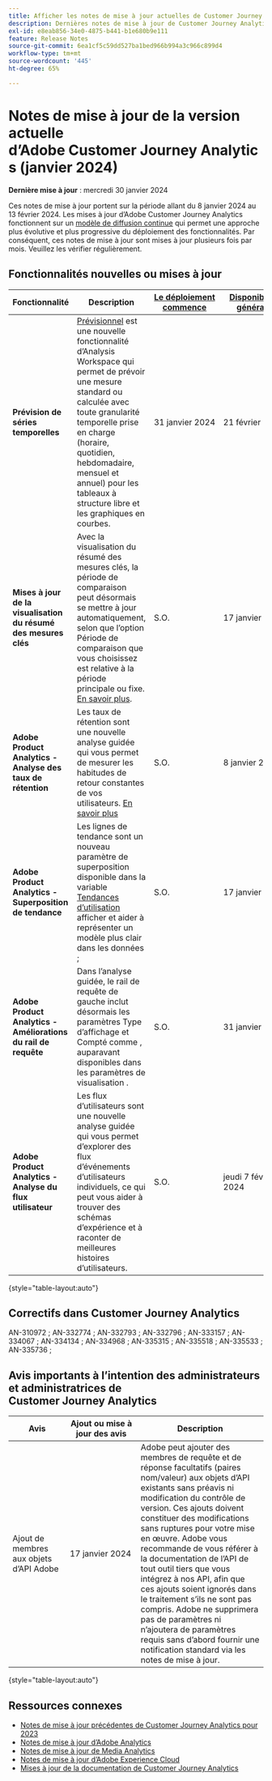 ```yaml
---
title: Afficher les notes de mise à jour actuelles de Customer Journey Analytics
description: Dernières notes de mise à jour de Customer Journey Analytics
exl-id: e8eab856-34e0-4875-b441-b1e680b9e111
feature: Release Notes
source-git-commit: 6ea1cf5c59dd527ba1bed966b994a3c966c899d4
workflow-type: tm+mt
source-wordcount: '445'
ht-degree: 65%

---
```


# Notes de mise à jour de la version actuelle d’Adobe Customer Journey Analytics (janvier 2024)

**Dernière mise à jour** : mercredi 30 janvier 2024

Ces notes de mise à jour portent sur la période allant du 8 janvier 2024 au 13 février 2024. Les mises à jour d’Adobe Customer Journey Analytics fonctionnent sur un [modèle de diffusion continue](releases.md) qui permet une approche plus évolutive et plus progressive du déploiement des fonctionnalités. Par conséquent, ces notes de mise à jour sont mises à jour plusieurs fois par mois. Veuillez les vérifier régulièrement.

## Fonctionnalités nouvelles ou mises à jour

| Fonctionnalité | Description | [Le déploiement commence](releases.md) | [Disponibilité générale](releases.md) |
| ----------- | ---------- | ------- | ---- |
| **Prévision de séries temporelles** | [Prévisionnel](../analysis-workspace/c-forecast/forecasting.md) est une nouvelle fonctionnalité d’Analysis Workspace qui permet de prévoir une mesure standard ou calculée avec toute granularité temporelle prise en charge (horaire, quotidien, hebdomadaire, mensuel et annuel) pour les tableaux à structure libre et les graphiques en courbes. | 31 janvier 2024 | 21 février 2024 |
| **Mises à jour de la visualisation du résumé des mesures clés** | Avec la visualisation du résumé des mesures clés, la période de comparaison peut désormais se mettre à jour automatiquement, selon que l’option Période de comparaison que vous choisissez est relative à la période principale ou fixe. [En savoir plus](/help/analysis-workspace/visualizations/key-metric.md). | S.O. | 17 janvier 2024 |
| **Adobe Product Analytics - Analyse des taux de rétention** | Les taux de rétention sont une nouvelle analyse guidée qui vous permet de mesurer les habitudes de retour constantes de vos utilisateurs. [En savoir plus](../guided-analysis/types/retention-rates.md) | S.O. | 8 janvier 2024 |
| **Adobe Product Analytics - Superposition de tendance** | Les lignes de tendance sont un nouveau paramètre de superposition disponible dans la variable [Tendances d’utilisation](/help/guided-analysis/types/usage.md) afficher et aider à représenter un modèle plus clair dans les données ; | S.O. | 17 janvier 2024 |
| **Adobe Product Analytics - Améliorations du rail de requête** | Dans l’analyse guidée, le rail de requête de gauche inclut désormais les paramètres Type d’affichage et Compté comme , auparavant disponibles dans les paramètres de visualisation . | S.O. | 31 janvier 2024 |
| **Adobe Product Analytics - Analyse du flux utilisateur** | Les flux d’utilisateurs sont une nouvelle analyse guidée qui vous permet d’explorer des flux d’événements d’utilisateurs individuels, ce qui peut vous aider à trouver des schémas d’expérience et à raconter de meilleures histoires d’utilisateurs. | S.O. | jeudi 7 février 2024 |

{style="table-layout:auto"}

## Correctifs dans Customer Journey Analytics

AN-310972 ; AN-332774 ; AN-332793 ; AN-332796 ; AN-333157 ; AN-334067 ; AN-334134 ; AN-334968 ; AN-335315 ; AN-335518 ; AN-335533 ; AN-335736 ;

## Avis importants à l’intention des administrateurs et administratrices de Customer Journey Analytics

| Avis | Ajout ou mise à jour des avis | Description |
| --- | --- | --- |
| Ajout de membres aux objets d’API Adobe | 17 janvier 2024 | Adobe peut ajouter des membres de requête et de réponse facultatifs (paires nom/valeur) aux objets d’API existants sans préavis ni modification du contrôle de version. Ces ajouts doivent constituer des modifications sans ruptures pour votre mise en œuvre. Adobe vous recommande de vous référer à la documentation de l’API de tout outil tiers que vous intégrez à nos API, afin que ces ajouts soient ignorés dans le traitement s’ils ne sont pas compris. Adobe ne supprimera pas de paramètres ni n’ajoutera de paramètres requis sans d’abord fournir une notification standard via les notes de mise à jour. |

{style="table-layout:auto"}

## Ressources connexes

* [Notes de mise à jour précédentes de Customer Journey Analytics pour 2023](/help/release-notes/2023.md)
* [Notes de mise à jour d’Adobe Analytics](https://experienceleague.adobe.com/docs/analytics/release-notes/latest.html?lang=fr)
* [Notes de mise à jour de Media Analytics](https://experienceleague.adobe.com/docs/media-analytics/using/additional-resources/release-notes.html?lang=fr)
* [Notes de mise à jour d’Adobe Experience Cloud](https://experienceleague.adobe.com/docs/release-notes/experience-cloud/current.html?lang=fr)
* [Mises à jour de la documentation de Customer Journey Analytics](/help/release-notes/doc-changes.md)
